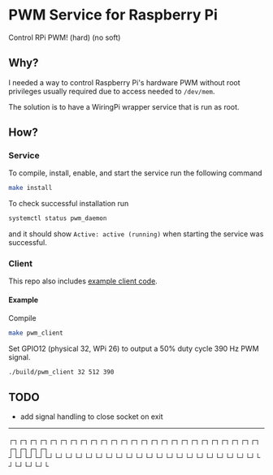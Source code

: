 # PWM Service for Raspberry Pi

Control RPi PWM! (hard) (no soft)

## Why?

I needed a way to control Raspberry Pi's hardware PWM without root privileges usually required due to access needed to `/dev/mem`.

The solution is to have a WiringPi wrapper service that is run as root.

## How?

### Service

To compile, install, enable, and start the service run the following command

```bash
make install
```

To check successful installation run

```bash
systemctl status pwm_daemon
```

and it should show `Active: active (running)` when starting the service was successful.

### Client

This repo also includes [example client code](./pwm_client.c).

#### Example

Compile

```bash
make pwm_client
```

Set GPIO12 (physical 32, WPi 26) to output a 50% duty cycle 390 Hz PWM signal.

```bash
./build/pwm_client 32 512 390
```

## TODO

- add signal handling to close socket on exit

---

┌┐┌┐┌┐┌┐┌┐┌┐┌┐┌┐┌┐┌┐┌┐┌┐┌┐┌┐┌┐┌┐┌┐┌┐┌┐┌┐┌┐┌┐┌┐┌┐┌┐┌┐┌┐┌┐┌┐  
┘└┘└┘└┘└┘└┘└┘└┘└┘└┘└┘└┘└┘└┘└┘└┘└┘└┘└┘└┘└┘└┘└┘└┘└┘└┘└┘└┘└┘└
